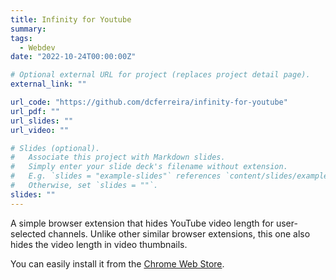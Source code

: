 ```yaml
---
title: Infinity for Youtube
summary:
tags:
  - Webdev
date: "2022-10-24T00:00:00Z"

# Optional external URL for project (replaces project detail page).
external_link: ""

url_code: "https://github.com/dcferreira/infinity-for-youtube"
url_pdf: ""
url_slides: ""
url_video: ""

# Slides (optional).
#   Associate this project with Markdown slides.
#   Simply enter your slide deck's filename without extension.
#   E.g. `slides = "example-slides"` references `content/slides/example-slides.md`.
#   Otherwise, set `slides = ""`.
slides: ""
---
```


A simple browser extension that hides YouTube video length for user-selected channels.
Unlike other similar browser extensions, this one also hides the video length in video thumbnails.

You can easily install it from the [Chrome Web Store](https://chrome.google.com/webstore/detail/infinity-for-youtube/dikhofideaigolhecjcmfeifbchnebeo).
